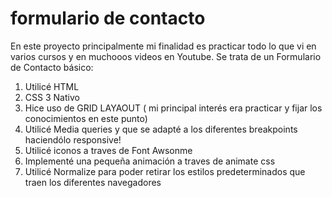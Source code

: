 # formulario de contacto
En este proyecto principalmente mi finalidad es practicar todo lo que vi en varios cursos y en muchooos videos en Youtube.
Se trata de un Formulario de Contacto básico:
1) Utilicé HTML 
2) CSS 3 Nativo
3) Hice uso de GRID LAYAOUT ( mi principal interés era practicar y fijar los conocimientos en este punto)
4) Utilicé Media queries y que se adapté a los diferentes breakpoints haciendólo responsive!
5) Utilicé iconos a traves de Font Awsonme
6) Implementé una pequeña animación a traves de animate css
7) Utilicé Normalize para poder retirar los estilos predeterminados que traen los diferentes navegadores 
